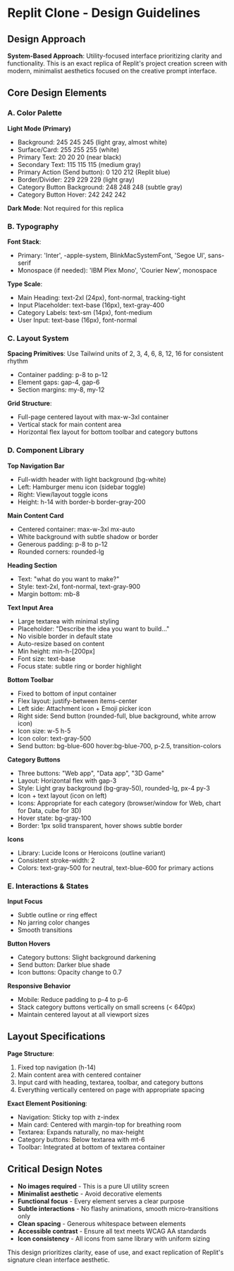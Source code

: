 # Replit Clone - Design Guidelines

## Design Approach
**System-Based Approach**: Utility-focused interface prioritizing clarity and functionality. This is an exact replica of Replit's project creation screen with modern, minimalist aesthetics focused on the creative prompt interface.

## Core Design Elements

### A. Color Palette

**Light Mode (Primary)**
- Background: 245 245 245 (light gray, almost white)
- Surface/Card: 255 255 255 (white)
- Primary Text: 20 20 20 (near black)
- Secondary Text: 115 115 115 (medium gray)
- Primary Action (Send button): 0 120 212 (Replit blue)
- Border/Divider: 229 229 229 (light gray)
- Category Button Background: 248 248 248 (subtle gray)
- Category Button Hover: 242 242 242

**Dark Mode**: Not required for this replica

### B. Typography

**Font Stack**: 
- Primary: 'Inter', -apple-system, BlinkMacSystemFont, 'Segoe UI', sans-serif
- Monospace (if needed): 'IBM Plex Mono', 'Courier New', monospace

**Type Scale**:
- Main Heading: text-2xl (24px), font-normal, tracking-tight
- Input Placeholder: text-base (16px), text-gray-400
- Category Labels: text-sm (14px), font-medium
- User Input: text-base (16px), font-normal

### C. Layout System

**Spacing Primitives**: Use Tailwind units of 2, 3, 4, 6, 8, 12, 16 for consistent rhythm
- Container padding: p-8 to p-12
- Element gaps: gap-4, gap-6
- Section margins: my-8, my-12

**Grid Structure**:
- Full-page centered layout with max-w-3xl container
- Vertical stack for main content area
- Horizontal flex layout for bottom toolbar and category buttons

### D. Component Library

**Top Navigation Bar**
- Full-width header with light background (bg-white)
- Left: Hamburger menu icon (sidebar toggle)
- Right: View/layout toggle icons
- Height: h-14 with border-b border-gray-200

**Main Content Card**
- Centered container: max-w-3xl mx-auto
- White background with subtle shadow or border
- Generous padding: p-8 to p-12
- Rounded corners: rounded-lg

**Heading Section**
- Text: "what do you want to make?"
- Style: text-2xl, font-normal, text-gray-900
- Margin bottom: mb-8

**Text Input Area**
- Large textarea with minimal styling
- Placeholder: "Describe the idea you want to build..."
- No visible border in default state
- Auto-resize based on content
- Min height: min-h-[200px]
- Font size: text-base
- Focus state: subtle ring or border highlight

**Bottom Toolbar**
- Fixed to bottom of input container
- Flex layout: justify-between items-center
- Left side: Attachment icon + Emoji picker icon
- Right side: Send button (rounded-full, blue background, white arrow icon)
- Icon size: w-5 h-5
- Icon color: text-gray-500
- Send button: bg-blue-600 hover:bg-blue-700, p-2.5, transition-colors

**Category Buttons**
- Three buttons: "Web app", "Data app", "3D Game"
- Layout: Horizontal flex with gap-3
- Style: Light gray background (bg-gray-50), rounded-lg, px-4 py-3
- Icon + text layout (icon on left)
- Icons: Appropriate for each category (browser/window for Web, chart for Data, cube for 3D)
- Hover state: bg-gray-100
- Border: 1px solid transparent, hover shows subtle border

**Icons**
- Library: Lucide Icons or Heroicons (outline variant)
- Consistent stroke-width: 2
- Colors: text-gray-500 for neutral, text-blue-600 for primary actions

### E. Interactions & States

**Input Focus**
- Subtle outline or ring effect
- No jarring color changes
- Smooth transitions

**Button Hovers**
- Category buttons: Slight background darkening
- Send button: Darker blue shade
- Icon buttons: Opacity change to 0.7

**Responsive Behavior**
- Mobile: Reduce padding to p-4 to p-6
- Stack category buttons vertically on small screens (< 640px)
- Maintain centered layout at all viewport sizes

## Layout Specifications

**Page Structure**:
1. Fixed top navigation (h-14)
2. Main content area with centered container
3. Input card with heading, textarea, toolbar, and category buttons
4. Everything vertically centered on page with appropriate spacing

**Exact Element Positioning**:
- Navigation: Sticky top with z-index
- Main card: Centered with margin-top for breathing room
- Textarea: Expands naturally, no max-height
- Category buttons: Below textarea with mt-6
- Toolbar: Integrated at bottom of textarea container

## Critical Design Notes

- **No images required** - This is a pure UI utility screen
- **Minimalist aesthetic** - Avoid decorative elements
- **Functional focus** - Every element serves a clear purpose
- **Subtle interactions** - No flashy animations, smooth micro-transitions only
- **Clean spacing** - Generous whitespace between elements
- **Accessible contrast** - Ensure all text meets WCAG AA standards
- **Icon consistency** - All icons from same library with uniform sizing

This design prioritizes clarity, ease of use, and exact replication of Replit's signature clean interface aesthetic.